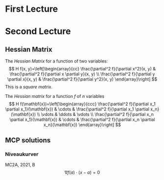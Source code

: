 # First Lecture

# Second Lecture
## Hessian Matrix
The *Hessian Matrix* for a function of two variables:
$$
H f(x, y)=\left[\begin{array}{cc}
\frac{\partial^2 f}{\partial x^2}(x, y) & \frac{\partial^2 f}{\partial x \partial y}(x, y) \\
\frac{\partial^2 f}{\partial y \partial x}(x, y) & \frac{\partial^2 f}{\partial y^2}(x, y)
\end{array}\right]
$$
This is a *square matrix*.

The *Hessian matrix*  for a function $f$ of $n$ variables
$$
H f(\mathbf{x})=\left[\begin{array}{ccc}
\frac{\partial^2 f}{\partial x_1 \partial x_1}(\mathbf{x}) & \cdots & \frac{\partial^2 f}{\partial x_1 \partial x_n}(\mathbf{x}) \\
\vdots & \ddots & \vdots \\
\frac{\partial^2 f}{\partial x_n \partial x_1}(\mathbf{x}) & \cdots & \frac{\partial^2 f}{\partial x_n \partial x_n}(\mathbf{x})
\end{array}\right]
$$



## MCP solutions

### Niveaukurver
MC2A, 2021, B
$$
\nabla f(a) \cdot (x-a)= 0
$$
